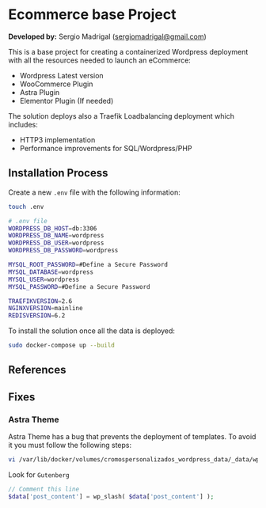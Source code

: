 # Ecommerce base Project

**Developed by:** Sergio Madrigal (sergiomadrigal@gmail.com)

This is a base project for creating a containerized Wordpress deployment with all the resources needed to launch an eCommerce:

- Wordpress Latest version
- WooCommerce Plugin
- Astra Plugin
- Elementor Plugin (If needed)

The solution deploys also a Traefik Loadbalancing deployment which includes:

- HTTP3 implementation
- Performance improvements for SQL/Wordpress/PHP

## Installation Process

Create a new `.env` file with the following information:

```bash
touch .env
```

```sh
# .env file
WORDPRESS_DB_HOST=db:3306
WORDPRESS_DB_NAME=wordpress
WORDPRESS_DB_USER=wordpress
WORDPRESS_DB_PASSWORD=wordpress

MYSQL_ROOT_PASSWORD=#Define a Secure Password
MYSQL_DATABASE=wordpress
MYSQL_USER=wordpress
MYSQL_PASSWORD=#Define a Secure Password

TRAEFIKVERSION=2.6
NGINXVERSION=mainline
REDISVERSION=6.2

```

To install the solution once all the data is deployed:

```bash
sudo docker-compose up --build
```

## References

## Fixes

### Astra Theme

Astra Theme has a bug that prevents the deployment of templates. To avoid it you must follow the following steps:

```bash
vi /var/lib/docker/volumes/cromospersonalizados_wordpress_data/_data/wp-content/plugins/astra-sites/inc/lib/starter-templates-importer/importer/wxr-importer/st-wxr-importer.php
```

Look for `Gutenberg`

```php
// Comment this line
$data['post_content'] = wp_slash( $data['post_content'] );
```